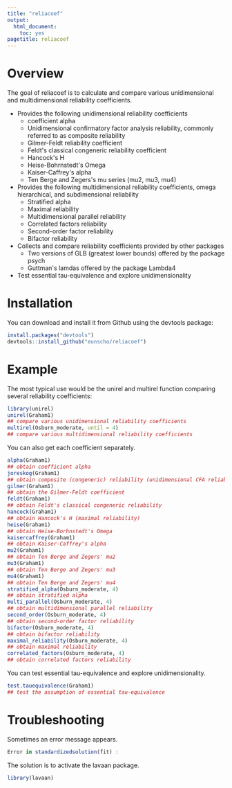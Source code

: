 ```yaml
---
title: "reliacoef"
output:
  html_document:
    toc: yes
pagetitle: reliacoef
---
```


# Overview
<!-- badges: start -->
<!-- badges: end -->

  The goal of reliacoef is to calculate and compare various unidimensional and multidimensional
reliability coefficients.

+ Provides the following unidimensional reliability coefficients
  + coefficient alpha
  + Unidimensional confirmatory factor analysis reliability, commonly referred to as composite reliability
  + Gilmer-Feldt reliability coefficient
  + Feldt's classical congeneric reliability coefficient
  + Hancock's H
  + Heise-Bohrnstedt's Omega
  + Kaiser-Caffrey's alpha
  + Ten Berge and Zegers's mu series (mu2, mu3, mu4)
+ Provides the following multidimensional reliability coefficients, omega hierarchical, and subdimensional reliability
  + Stratified alpha
  + Maximal reliability
  + Multidimensional parallel reliability
  + Correlated factors reliability
  + Second-order factor reliability
  + Bifactor reliability
+ Collects and compare reliability coefficients provided by other packages
  + Two versions of GLB (greatest lower bounds) offered by the package psych
  + Guttman's lamdas offered by the package Lambda4
+ Test essential tau-equivalence and explore unidimensionality

# Installation

You can download and install it from Github using the devtools package:

``` r
install.packages("devtools")
devtools::install_github("eunscho/reliacoef")
```

# Example

The most typical use would be the unirel and multirel function comparing several reliability
coefficients:

``` r
library(unirel)
unirel(Graham1)
## compare various unidimensional reliability coefficients
multirel(Osburn_moderate, until = 4)
## compare various multidimensional reliability coefficients
```
You can also get each coefficient separately.
``` r
alpha(Graham1)
## obtain coefficient alpha
joreskog(Graham1)
## obtain composite (congeneric) reliability (unidimensional CFA reliability)
gilmer(Graham1)
## obtain the Gilmer-Feldt coefficient
feldt(Graham1)
## obtain Feldt's classical congeneric reliability
hancock(Graham1)
## obtain Hancock's H (maximal reliability)
heise(Graham1)
## obtain Heise-Borhnstedt's Omega
kaisercaffrey(Graham1)
## obtain Kaiser-Caffrey's alpha
mu2(Graham1)
## obtain Ten Berge and Zegers' mu2
mu3(Graham1)
## obtain Ten Berge and Zegers' mu3
mu4(Graham1)
## obtain Ten Berge and Zegers' mu4
stratified_alpha(Osburn_moderate, 4)
## obtain stratified alpha
multi_parallel(Osburn_moderate, 4)
## obtain multidimensional parallel reliability
second_order(Osburn_moderate, 4)
## obtain second-order factor reliability
bifactor(Osburn_moderate, 4)
## obtain bifactor reliability
maximal_reliability(Osburn_moderate, 4)
## obtain maximal reliability
correlated_factors(Osburn_moderate, 4)
## obtain correlated factors reliability
```
You can test essential tau-equivalence and explore unidimensionality.
``` r
test.tauequivalence(Graham1)
## test the assumption of essential tau-equivalence
```
# Troubleshooting

Sometimes an error message appears.

``` r
Error in standardizedsolution(fit) :
```
The solution is to activate the lavaan package.

``` r
library(lavaan)
```
